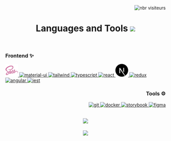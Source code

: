 <p align="right"> 
   <img src="https://komarev.com/ghpvc/?username=mena0018&label=Profile%20views&color=0e75b6&style=flat" alt="nbr visiteurs" /> 
</p>

<h1 align="center">Languages and Tools 
   <img src="https://media2.giphy.com/media/QssGEmpkyEOhBCb7e1/giphy.gif?cid=ecf05e47a0n3gi1bfqntqmob8g9aid1oyj2wr3ds3mg700bl&rid=giphy.gif" width ="25"> 
</h1>

<br />

<h3 align=left>Frontend ✨</h3>
<div align="left"> 
   <a href="https://sass-lang.com" target="_blank" rel="noreferrer"> 
   <img src="https://raw.githubusercontent.com/devicons/devicon/master/icons/sass/sass-original.svg" alt="sass" width="40" height="40"/> 
   </a> 
   <a href="https://mui.com/material-ui/" target="_blank" rel="noreferrer"> 
   <img src="https://cdn.jsdelivr.net/gh/devicons/devicon/icons/materialui/materialui-original.svg" alt="material-ui" width="40" height="40" />
   </a> 
   <a href="https://tailwindcss.com" target="_blank" rel="noreferrer"> 
   <img src="https://cdn.jsdelivr.net/gh/devicons/devicon@latest/icons/tailwindcss/tailwindcss-original.svg" alt="tailwind" width="40" height="40" />
   </a> 
   <a href="https://www.typescriptlang.org/" target="_blank" rel="noreferrer">
   <img src="https://cdn.jsdelivr.net/gh/devicons/devicon/icons/typescript/typescript-plain.svg" alt="typescript" width="40" height="40"/> 
   </a>
   <a href="https://reactjs.org/" target="_blank" rel="noreferrer"> 
   <img src="https://cdn.jsdelivr.net/gh/devicons/devicon/icons/react/react-original.svg"" alt="react" width="40" height="40"/>     
   </a>
   <a href="https://nextjs.org/" target="_blank" rel="noreferrer"> 
   <img src="./icones/front/next.svg" alt="next" width="40" height="40"/>
   </a>
   <a href="https://react-redux.js.org/" target="_blank" rel="noreferrer"> 
   <img src="https://cdn.jsdelivr.net/gh/devicons/devicon/icons/redux/redux-original.svg" alt="redux" width="40" height="40"/>     
   </a>
   <a href="https://angular.io" target="_blank" rel="noreferrer"> 
   <img src="https://cdn.jsdelivr.net/gh/devicons/devicon/icons/angularjs/angularjs-original.svg" alt="angular" width="40" height="40" />
   </a>
   <a href="https://jestjs.io" target="_blank" rel="noreferrer">
   <img src="https://www.vectorlogo.zone/logos/jestjsio/jestjsio-icon.svg" alt="jest" width="40" height="40"/> 
   </a> 
</div>

<h3 align="right">Tools ⚙️</h3>
<div align="right">
   <a href="https://git-scm.com/" target="_blank" rel="noreferrer">
   <img src="https://www.vectorlogo.zone/logos/git-scm/git-scm-icon.svg" alt="git" width="40" height="40"/> 
   </a> 
   <a href="https://www.docker.com" target="_blank" rel="noreferrer">
   <img src="https://cdn.jsdelivr.net/gh/devicons/devicon/icons/docker/docker-plain-wordmark.svg"  alt="docker" width="40" height="40"/>
   </a>                                                                                                                        
   <a href="https://storybook.js.org/" target="_blank" rel="noreferrer"> 
   <img src="https://cdn.jsdelivr.net/gh/devicons/devicon/icons/storybook/storybook-original.svg" alt="storybook" width="40" height="40"/>
   </a>
   <a href="https://www.figma.com/" target="_blank" rel="noreferrer"> 
   <img src="https://www.vectorlogo.zone/logos/figma/figma-icon.svg" alt="figma" width="40" height="40"/>
   </a>
</div>

<br />
<br />

<div align="center">
   <img src="https://user-images.githubusercontent.com/73097560/115834477-dbab4500-a447-11eb-908a-139a6edaec5c.gif" width="300px">
</div>

<br>

<div align="center">
   <picture>
      <source
         srcset=
         "https://github-readme-stats.vercel.app/api?username=mena0018&theme=discord_old_blurple&hide_border=true&show_icons=true&count_private=true&rank_icon=github&width=250"
         media="(prefers-color-scheme: dark)"
         />
      <source
         srcset="https://github-readme-stats.vercel.app/api?username=mena0018&theme=default&hide_border=true&show_icons=true&count_private=true&rank_icon=github&width=250"
         media="(prefers-color-scheme: light), (prefers-color-scheme: no-preference)"
         />
      <img align="center" src=
         "https://github-readme-stats.vercel.app/apiusername=mena0018&theme=discord_old_blurple&hide_border=true&show_icons=true&count_private=true&rank_icon=github&width=250"        />
   </picture>
</div>


<!-- 
   <h3 align="right">Backend 🤖 </h3>
   <div align="right">
          <a href="https://www.php.net" target="_blank" rel="noreferrer"> 
             <img src="https://cdn.jsdelivr.net/gh/devicons/devicon/icons/php/php-plain.svg" alt="php" width="40" height="40"/>
          </a>
          <a href="https://www.mysql.com/" target="_blank" rel="noreferrer">
             <img src="https://raw.githubusercontent.com/devicons/devicon/master/icons/mysql/mysql-original-wordmark.svg" alt="mysql" width="40" height="40"/> 
          </a> 
          <a href="https://symfony.com" target="_blank" rel="noreferrer"> 
            <img src="./icones/back/symfony.svg" alt="symfony" width="40" height="40"/> 
          </a>
          <a href="https://phpunit.de" target="_blank" rel="noreferrer"> 
            <img src="./icones/back/phpunit-svgrepo-com.svg" alt="PhpUnit" width="40" height="40"/> 
          </a>
          <a href="https://api-platform.com" target="_blank" rel="noreferrer"> 
            <img src="./icones/back/Logo_Circle webby blue.svg" alt="API Platform" width="40" height="40"/> 
          </a>
          <a href="https://nodejs.org" target="_blank" rel="noreferrer">
            <img src="https://cdn.jsdelivr.net/gh/devicons/devicon/icons/nodejs/nodejs-original.svg" alt="nodejs" width="40" height="40"/>
          </a> 
          <a href="https://expressjs.com" target="_blank" rel="noreferrer"> 
            <img src="https://cdn.jsdelivr.net/gh/devicons/devicon/icons/express/express-original.svg" alt="express" width="40" height="40"/>
          </a> 
   </div>
   ![Top Langs](https://github-readme-stats.vercel.app/api/top-langs/?username=mena0018&theme=tokyonight&langs_count=6&hide_border=true&show_icons=true&layout=compact)
    <img align="center" src="https://github-readme-streak-stats.herokuapp.com/?user=mena0018&theme=discord_old_blurple&hide_border=true" />
   -->
